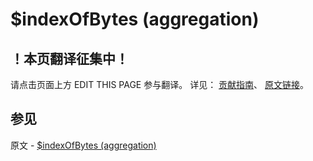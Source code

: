 # $indexOfBytes (aggregation)

## ！本页翻译征集中！

请点击页面上方 EDIT THIS PAGE 参与翻译。
详见：
[贡献指南]( https://github.com/JinMuInfo/MongoDB-Manual-zh/blob/master/CONTRIBUTING.md )、
[原文链接](  https://docs.mongodb.com/manual/reference/operator/aggregation/indexOfBytes/  )。

## 参见

原文 - [$indexOfBytes (aggregation)]( https://docs.mongodb.com/manual/reference/operator/aggregation/indexOfBytes/ )

